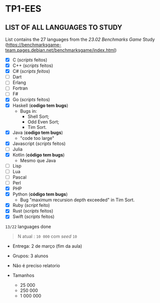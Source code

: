 # TP1-EES

## LIST OF ALL LANGUAGES TO STUDY

List contains the 27 languages from the *23.02 Benchmarks Game* Study (https://benchmarksgame-team.pages.debian.net/benchmarksgame/index.html)

- [X] C (*scripts* feitos)
- [X] C++ (*scripts* feitos)
- [X] C# (*scripts feitos*)
- [ ] Dart
- [ ] Erlang
- [ ] Fortran
- [ ] F#
- [X] Go (*scripts* feitos)
- [X] Haskell (**codigo tem bugs**)
  - Bugs in:
    - Shell Sort;
    - Odd Even Sort;
    - Tim Sort.
- [X] Java (**codigo tem bugs**)
  - "code too large"
- [X] Javascript (*scripts* feitos)
- [ ] Julia
- [X] Kotlin (**código tem bugs**)
  - Mesmo que Java
- [ ] Lisp
- [ ] Lua
- [ ] Pascal
- [ ] Perl
- [X] PHP
- [X] Python (**código tem bugs**)
  - Bug "maximum recursion depth exceeded" in Tim Sort. 
- [X] Ruby (*script* feito)
- [X] Rust (*scripts* feitos)
- [X] Swift (*scripts* feitos)

`13/22` languages done

> N atual : `10 000` com *seed* `10`

- Entrega: 2 de março (fim da aula)
- Grupos: 3 alunos
- Não é preciso relatorio
- Tamanhos

  - 25 000
  - 250 000
  - 1 000 000
